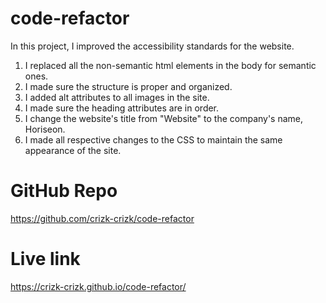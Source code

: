 # code-refactor

In this project, I improved the accessibility standards for the website. 
1. I replaced all the non-semantic html elements in the body for semantic ones. 
2. I made sure the structure is proper and organized. 
3. I added alt attributes to all images in the site. 
4. I made sure the heading attributes are in order. 
5. I change the website's title from "Website" to the company's name, Horiseon. 
6. I made all respective changes to the CSS to maintain the same appearance of the site. 

# GitHub Repo
https://github.com/crizk-crizk/code-refactor

# Live link
https://crizk-crizk.github.io/code-refactor/
